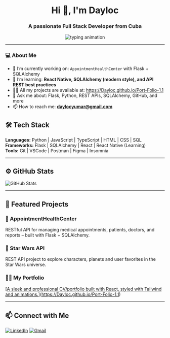 <h1 align="center">Hi 👋, I'm Dayloc</h1>
<h3 align="center">A passionate Full Stack Developer from Cuba</h3>
<p align="center">
  <img src="https://readme-typing-svg.demolab.com?font=Fira+Code&size=24&duration=3000&pause=1000&color=00FFE0&center=true&vCenter=true&width=700&lines=%F0%9F%8C%8C+Star+Wars+API;Explore+the+Galaxy+One+Endpoint+at+a+Time;Built+with+Flask+%2B+SQLAlchemy+%2B+JWT" alt="typing animation" />
</p>


---

### 💻 About Me

- 🔭 I’m currently working on: `AppointmentHealthCenter` with Flask + SQLAlchemy
- 🌱 I’m learning: **React Native, SQLAlchemy (modern style), and API REST best practices**
- 👨‍💻 All my projects are available at: https://Dayloc.github.io/Port-Folio-1.1
- 💬 Ask me about: Flask, Python, REST APIs, SQLAlchemy, GitHub, and more
- 📫 How to reach me: **daylocyumar@gmail.com** <!-- o tu correo -->



## 🛠️ Tech Stack

**Languages:** Python | JavaScript | TypeScript | HTML | CSS | SQL  
**Frameworks:** Flask | SQLAlchemy | React | React Native (Learning)  
**Tools:** Git | VSCode | Postman | Figma | Insomnia  

---

## ⚙️ GitHub Stats

![GitHub Stats](https://github-readme-stats.vercel.app/api?username=dayloc&show_icons=true&theme=tokyonight)

---

## 🌟 Featured Projects

### 🏥 AppointmentHealthCenter  
RESTful API for managing medical appointments, patients, doctors, and reports – built with Flask + SQLAlchemy.

### 🌌 Star Wars API  
REST API project to explore characters, planets and user favorites in the Star Wars universe.

### 👨‍🚀 My  Portfolio  
[[A sleek and professional CV/portfolio built with React, styled with Tailwind and animations.](https://github.com/Dayloc/Port-Folio-1.1.git)](https://Dayloc.github.io/Port-Folio-1.1)

---

## 📫 Connect with Me

[![LinkedIn](https://img.shields.io/badge/LinkedIn-0A66C2?style=for-the-badge&logo=linkedin&logoColor=white)](https://www.linkedin.com/in/dayloc-prieto
)
[![Gmail](https://img.shields.io/badge/Gmail-D14836?style=for-the-badge&logo=gmail&logoColor=white)](mailto:daylocyumar@gmail.com)
